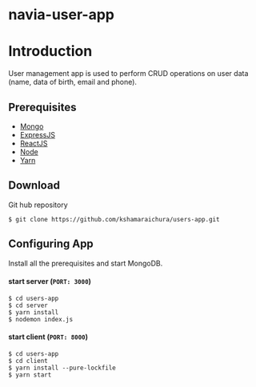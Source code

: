 # navia-user-app

# Introduction

User management app is used to perform CRUD operations on user data (name, data of birth, email and phone).

## Prerequisites

-   [Mongo](https://www.mongodb.com/)
-   [ExpressJS](https://expressjs.com/)
-   [ReactJS](https://reactjs.org/)
-   [Node](https://nodejs.org/en/)
-   [Yarn](https://yarnpkg.com/lang/en/)

## Download

Git hub repository
```
$ git clone https://github.com/kshamaraichura/users-app.git
```

## Configuring App

Install all the prerequisites and start MongoDB.

#### start server (`PORT: 3000`)

```
$ cd users-app
$ cd server
$ yarn install
$ nodemon index.js
```

#### start client (`PORT: 8000`)
```
$ cd users-app
$ cd client
$ yarn install --pure-lockfile
$ yarn start
```
